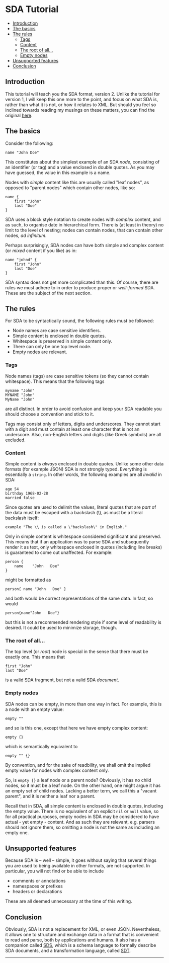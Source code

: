 # SDA Tutorial

- [Introduction](/docs/TUTORIAL.md#introduction)
- [The basics](/docs/TUTORIAL.md#the-basics)
- [The rules](/docs/TUTORIAL.md#the-rules)
	- [Tags](/docs/TUTORIAL.md#tags)
	- [Content](/docs/TUTORIAL.md#content)
	- [The root of all…](/docs/TUTORIAL.md#the-root-of-all)
	- [Empty nodes](/docs/TUTORIAL.md#empty-nodes)
- [Unsupported features](/docs/TUTORIAL.md#unsupported-features)
- [Conclusion](/docs/TUTORIAL.md#conclusion)


## Introduction

This tutorial will teach you the SDA format, version 2. Unlike the tutorial 
for version 1, I will keep this one more to the point, and focus on what SDA is, 
rather than what it is not, or how it relates to XML. But should you feel so
inclined towards reading my musings on these matters, you can find the original 
[here](/docs/SDA1.md). 


## The basics

Consider the following:

	name "John Doe"

This constitutes about the simplest example of an SDA *node*, consisting of an identifier (or tag) and a value enclosed in double quotes. As you may have guessed, the value in this 
example is a name. 

Nodes with *simple* content like this are usually called "leaf nodes", as opposed to "parent nodes" which contain other nodes, like so: 

	name {
		first "John"
		last "Doe"
	}

SDA uses a block style notation to create nodes with *complex* content, and as such, to organise date in hierarchical form. There is (at least in theory) no limit to the level of nesting; nodes can contain nodes, that can contain other nodes, *ad infinitum*.

Perhaps surprisingly, SDA nodes can have both simple and complex content (or *mixed* content if you like) as in:

	name "johnd" {
		first "John"
		last "Doe"
	}

SDA syntax does not get more complicated than this. Of course, there are rules we must adhere to in order to produce proper or *well-formed* SDA. These are the subject of the next section.


## The rules

For SDA to be syntactically sound, the following rules must be followed:

- Node names are case sensitive identifiers.
- Simple content is enclosed in double quotes.
- Whitespace is preserved in simple content only.
- There can only be one top level node.
- Empty nodes are relevant.

### Tags

Node names (tags) are case sensitive tokens (so they cannot contain whitespace). This means that the following tags

	myname "John"
	MYNAME "John"
	MyName "John"

are all distinct. In order to avoid confusion and keep your SDA readable you should choose a convention and stick to it.

Tags may consist only of letters, digits and underscores. They cannot start with a digit and must contain at least one character that is not an underscore. Also, non-English letters and digits (like Greek symbols) are all excluded.

### Content

Simple content is *always* enclosed in double quotes. Unlike some other data formats (for example JSON) SDA is not strongly typed. Everything is essentially a `string`. In other words, the following examples are all *invalid* in SDA:

	age 54
	birthday 1968-02-28
	married false
	
Since quotes are used to delimit the values, literal quotes that are *part* of the data must be escaped with a backslash (\\), as must be a literal backslash itself:

	example "The \\ is called a \"backslash\" in English."

Only in simple content is whitespace considered significant and preserved. This means that if an application was to parse SDA and subsequently render it as text, only whitespace enclosed in quotes (including line breaks) is guaranteed to come out unaffected. For example:

	person {
		name    "John   Doe"
	}

might be formatted as

	person{ name "John   Doe" }

and both would be correct representations of the same data. In fact, so would

	person{name"John   Doe"}

but this is not a recommended rendering style if some level of readability is desired. It could be used to minimize storage, though.

### The root of all…

The top level (or *root*) node is special in the sense that there must be exactly one. This means that

	first "John"
	last "Doe"

is a valid SDA fragment, but not a valid SDA *document*.

### Empty nodes

SDA nodes can be empty, in more than one way in fact. For example, this is a node with an empty value:

	empty ""

and so is this one, except that here we have empty complex content:

	empty {}
	
which is semantically equivalent to

	empty "" {}

By convention, and for the sake of readbility, we shall omit the implied empty value for nodes with complex content only.

So, is `empty {}` a leaf node or a parent node? Obviously, it has no child nodes, so it must be a leaf node. On the other hand, one might argue it has an empty set of child nodes. Lacking a better term, we call this a "vacant parent", and it is neither a leaf nor a parent.

Recall that in SDA, all simple content is enclosed in double quotes, including the empty value. There is no equivalent of an explicit `nil` or `null` value, so for all practical purposes, empty nodes in SDA may be considered to have actual - yet empty - content. And as such they are relevant, e.g. parsers should not ignore them, so omitting a node is not the same as including an empty one.


## Unsupported features

Because SDA is – well – simple, it goes without saying that several things you are used to being available in other formats, are not supported. In particular, you will not find or be able to include

- comments or annotations
- namespaces or prefixes
- headers or declarations

These are all deemed unnecessary at the time of this writing.


## Conclusion

Obviously, SDA is not a replacement for XML, or even JSON. Nevertheless, it allows one to structure and exchange data in a format that is convenient to read and parse, both by applications and humans. It also has a companion called [SDS](https://github.com/hclbaur/sds-core), which is a schema language to formally describe SDA documents, and a transformation language, called [SDT](https://github.com/hclbaur/sdt-core).

----